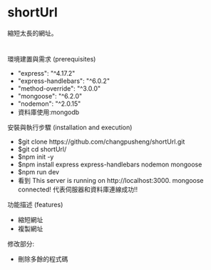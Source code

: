# shortUrl
縮短太長的網址。

<image src="https://user-images.githubusercontent.com/88585009/153750799-140bd198-be6b-47ea-8a48-d995dc2fc6c6.png" style="width:10; height:10;">

環境建置與需求 (prerequisites)
<ul>
<li>
    "express": "^4.17.2"
    </li>
    <li>
    "express-handlebars": "^6.0.2"
     </li>
    <li>
    "method-override": "^3.0.0"
     </li>
    <li>
    "mongoose": "^6.2.0"
     </li>
    <li>
    "nodemon": "^2.0.15"
</li>
 <li>
資料庫使用:mongodb
    </li>
</ul>

安裝與執行步驟 (installation and execution)
<ul>
<li>
$git clone https://github.com/changpusheng/shortUrl.git
</li>
<li>
$git cd  shortUrl/
</li>
<li>
$npm init -y
</li>
<li>
$npm install express express-handlebars nodemon mongoose
</li>
<li>
$npm run dev
</li>
<li>
看到 
This server is running on http://localhost:3000.
mongoose connected!
代表伺服器和資料庫連線成功!!
</li>
</ul>
功能描述 (features)
<ul>
<li>
縮短網址
</li>
<li>
複製網址
</li>
</ul>

修改部分:
<ul>
<li>
刪除多餘的程式碼
</li>
</ul>

